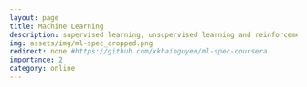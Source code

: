 ```yaml
---
layout: page
title: Machine Learning
description: supervised learning, unsupervised learning and reinforcement learning basics
img: assets/img/ml-spec_cropped.png
redirect: none #https://github.com/xkhainguyen/ml-spec-coursera
importance: 2
category: online
---
```

